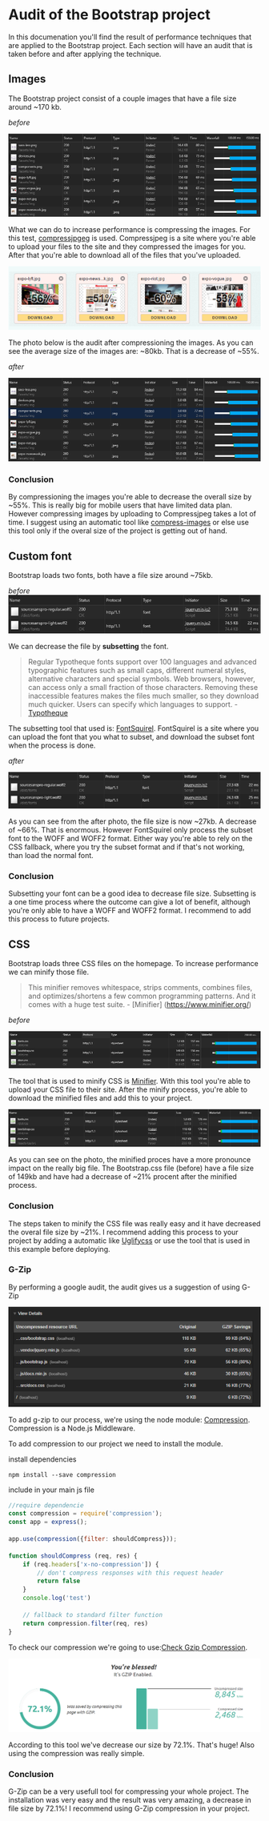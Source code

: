 # Audit of the Bootstrap project
In this documenation you'll find the result of performance techniques that are applied to the Bootstrap project. Each section will have an audit that is taken before and after applying the technique.

## Images
The Bootstrap project consist of a couple images that have a file size around ~170 kb.

*before*

![Overview of the images that are loaded](audit-assets/images-before.PNG)

What we can do to increase performance is compressing the images. For this test, [compressjpgeg](http://compressjpeg.com/nl/) is used. Compressjpeg is a site where you're able to upload your files to the site and they compressed the images for you. After that you're able to download all of the files that you've uploaded.

![Compression of images](audit-assets/images-compression.PNG)

The photo below is the audit after compressioning the images. As you can see the average size of the images are: ~80kb. That is a decrease of ~55%. 

*after*

![Overview of the images that are loaded after compression](audit-assets/images-after.PNG)


### Conclusion

By compressioning the images you're able to decrease the overall size by ~55%. This is really big for mobile users that have limited data plan. However compressing images by uploading to Compressjpeg takes a lot of time. I suggest using an automatic tool like [compress-images](https://www.npmjs.com/package/compress-images) or else use this tool only if the overal size of the project is getting out of hand.

## Custom font

Bootstrap loads two fonts, both have a file size around ~75kb.

*before*
![Overview of fonts loaded](audit-assets/font-before.PNG)

We can decrease the file by __subsetting__ the font.

>Regular Typotheque fonts support over 100 languages and advanced typographic features such as small caps, different numeral styles, alternative characters and special symbols. Web browsers, however, can access only a small fraction of those characters. Removing these inaccessible features makes the files much smaller, so they download much quicker. Users can specify which languages to support. - [Typotheque](https://www.typotheque.com/help/webfonts/what_is_font_subsetting)

The subsetting tool that used is: [FontSquirel](https://www.fontsquirrel.com/tools/webfont-generator). FontSquirel is a site where you can upload the font that you what to subset, and download the subset font when the process is done.

*after*

![Overview of fonts loaded after subsetting them](audit-assets/font-after.PNG)

As you can see from the after photo, the file size is now ~27kb. A decrease of ~66%. That is enormous. However FontSquirel only process the subset font to the WOFF and WOFF2 format. Either way you're able to rely on the CSS fallback, where you try the subset format and if that's not working, than load the normal font.

### Conclusion
Subsetting your font can be a good idea to decrease file size. Subsetting is a one time process where the outcome can give a lot of benefit, although you're only able to have a WOFF and WOFF2 format. I recommend to add this process to future projects.


## CSS

Bootstrap loads three CSS files on the homepage. To increase performance we can minify those file. 

>This minifier removes whitespace, strips comments, combines files, and optimizes/shortens a few common programming patterns.
And it comes with a huge test suite.  - [Minifier] (https://www.minifier.org/)

*before*

![Audit of CSS ](audit-assets/css-before.PNG)

The tool that is used to minify CSS is [Minifier](https://www.minifier.org/). With this tool you're able to upload your CSS file to their site. After the minify process, you're able to download the minified files and add this to your project.

![Audit of CSS after minifying ](audit-assets/css-after.PNG)

As you can see on the photo, the minified proces have a more pronounce impact on the really big file. The Bootstrap.css file (before) have a file size of 149kb and have had a decrease of ~21% procent after the minified process. 

### Conclusion
The steps taken to minify the CSS file was really easy and it have decreased the overal file size by ~21%. I recommend adding this process to your project by adding a automatic like [Uglifycss](https://www.npmjs.com/package/uglifycss) or use the tool that is used in this example before deploying.

### G-Zip

By performing a google audit, the audit gives us a suggestion of using G-Zip

![Google audit: sugesstion](audit-assets/g-zip-google-audit.PNG)

To add g-zip to our process, we're using the node module: [Compression](https://github.com/expressjs/compression). Compression is a Node.js Middleware.

To add compression to our project we need to install the module.

install dependencies
```
npm install --save compression
```

include in your main js file
```js
//require dependencie
const compression = require('compression');
const app = express();

app.use(compression({filter: shouldCompress}));

function shouldCompress (req, res) {
    if (req.headers['x-no-compression']) {
        // don't compress responses with this request header
        return false
    }
    console.log('test')

    // fallback to standard filter function
    return compression.filter(req, res)
}
```

To check our compression we're going to use:[Check Gzip Compression](https://checkgzipcompression.com/). 

![Result of using G-Zip](audit-assets/g-zip-checker.PNG)

According to this tool we've decrease our size by 72.1%. That's huge! Also using the compression was really simple.

### Conclusion
G-Zip can be a very usefull tool for compressing your whole project. The installation was very easy and the result was very amazing, a decrease in file size by 72.1%! I recommend using G-Zip compression in your project.